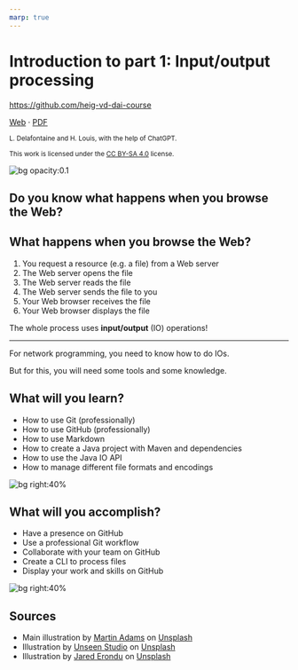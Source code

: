 ```yaml
---
marp: true
---
```


<!--
theme: gaia
size: 16:9
paginate: true
author: L. Delafontaine and H. Louis, with the help of ChatGPT
title: 'HEIG-VD DAI Course - Introduction to part 1: Input/output processing'
description: 'Introduction to part 1: Input/output processing for the DAI course at HEIG-VD, Switzerland'
url: https://heig-vd-dai-course.github.io/heig-vd-dai-course/02-introduction-to-part-1/
footer: '**HEIG-VD** - DAI Course 2023-2024 - CC BY-SA 4.0'
style: |
    :root {
        --color-background: #fff;
        --color-foreground: #333;
        --color-highlight: #f96;
        --color-dimmed: #888;
        --color-headings: #7d8ca3;
    }
    blockquote {
        font-style: italic;
    }
    table {
        width: 100%;
    }
    th:first-child {
        width: 15%;
    }
    h1, h2, h3, h4, h5, h6 {
        color: var(--color-headings);
    }
    h2, h3, h4, h5, h6 {
        font-size: 1.5rem;
    }
    h1 a:link, h2 a:link, h3 a:link, h4 a:link, h5 a:link, h6 a:link {
        text-decoration: none;
    }
    section:not([class=lead]) > p, blockquote {
        text-align: justify;
    }
headingDivider: 4
-->

[web]:
  https://heig-vd-dai-course.github.io/heig-vd-dai-course/02-introduction-to-part-1/
[pdf]:
  https://heig-vd-dai-course.github.io/heig-vd-dai-course/02-introduction-to-part-1/02-introduction-to-part-1-presentation.pdf
[license]:
  https://github.com/heig-vd-dai-course/heig-vd-dai-course/blob/main/LICENSE.md
[illustration]:
  https://images.unsplash.com/photo-1539186607619-df476afe6ff1?fit=crop&h=720

# Introduction to part 1: Input/output processing

<!--
_class: lead
_paginate: false
-->

<https://github.com/heig-vd-dai-course>

[Web][web] · [PDF][pdf]

<small>L. Delafontaine and H. Louis, with the help of ChatGPT.</small>

<small>This work is licensed under the [CC BY-SA 4.0][license] license.</small>

![bg opacity:0.1][illustration]

## Do you know what happens when you browse the Web?

<!-- _class: lead -->

## What happens when you browse the Web?

1. You request a resource (e.g. a file) from a Web server
2. The Web server opens the file
3. The Web server reads the file
4. The Web server sends the file to you
5. Your Web browser receives the file
6. Your Web browser displays the file

The whole process uses **input/output** (IO) operations!

---

<!-- _class: lead -->

For network programming, you need to know how to do IOs.

But for this, you will need some tools and some knowledge.

## What will you learn?

- How to use Git (professionally)
- How to use GitHub (professionally)
- How to use Markdown
- How to create a Java project with Maven and dependencies
- How to use the Java IO API
- How to manage different file formats and encodings

![bg right:40%](https://images.unsplash.com/photo-1434030216411-0b793f4b4173?fit=crop&h=720)

## What will you accomplish?

- Have a presence on GitHub
- Use a professional Git workflow
- Collaborate with your team on GitHub
- Create a CLI to process files
- Display your work and skills on GitHub

![bg right:40%](https://images.unsplash.com/photo-1433878455169-4698e60005b1?fit=crop&h=720)

## Sources

- Main illustration by [Martin Adams](https://unsplash.com/@martinadams) on
  [Unsplash](https://unsplash.com/photos/a_PDPUPuNZ8)
- Illustration by [Unseen Studio](https://unsplash.com/@craftedbygc) on
  [Unsplash](https://unsplash.com/photos/s9CC2SKySJM)
- Illustration by [Jared Erondu](https://unsplash.com/@erondu) on
  [Unsplash](https://unsplash.com/photos/j4PaE7E2_Ws)
